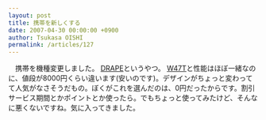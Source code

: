 ```yaml
---
layout: post
title: 携帯を新しくする
date: 2007-04-30 00:00:00 +0900
author: Tsukasa OISHI
permalink: /articles/127
---
```



　携帯を機種変更しました。 [DRAPE](http://www.au.kddi.com/seihin/kinobetsu/seihin/drape/index.html)というやつ。 [W47T](http://www.au.kddi.com/seihin/kinobetsu/seihin/w47t/index.html)と性能はほぼ一緒なのに、値段が8000円くらい違います(安いのです)。デザインがちょっと変わってて人気がなさそうだもの。ぼくがこれを選んだのは、0円だったからです。割引サービス期間とかポイントとか使ったら。でもちょっと使ってみたけど、そんなに悪くないですね。気に入ってきました。  

